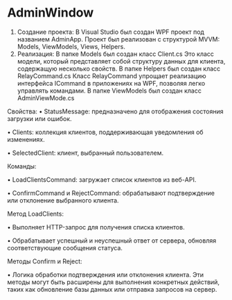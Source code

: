 # AdminWindow
1.	Создание проекта:
В Visual Studio был создан WPF проект под названием AdminApp.
Проект был реализован с структурой MVVM: Models, ViewModels, Views, Helpers.
2.	Реализация:
В папке Models был создан класс Client.cs 
Это класс модели, который представляет собой структуру данных для клиента, содержащую несколько свойств.
В папке Helpers был создан класс RelayCommand.cs
Класс RelayCommand упрощает реализацию интерфейса ICommand в приложениях на WPF, позволяя легко управлять командами.
 В папке ViewModels был создан класс AdminViewMode.cs 

Свойства:
•	StatusMessage: предназначено для отображения состояния загрузки или ошибок.

•	Clients: коллекция клиентов, поддерживающая уведомления об изменениях.

•	SelectedClient: клиент, выбранный пользователем.

Команды:

•	LoadClientsCommand: загружает список клиентов из веб-API.

•	ConfirmCommand и RejectCommand: обрабатывают подтверждение или отклонение выбранного клиента.

Метод LoadClients:

•	Выполняет HTTP-запрос для получения списка клиентов.

•	Обрабатывает успешный и неуспешный ответ от сервера, обновляя соответствующие сообщения статуса.

Методы Confirm и Reject:

•	Логика обработки подтверждения или отклонения клиента. Эти методы могут быть расширены для выполнения конкретных действий, таких как обновление базы данных или отправка запросов на сервер.
